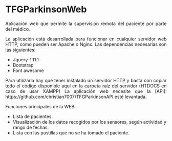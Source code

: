 # TFGParkinsonWeb

<p align="justify">Aplicación web que permite la supervisión remota del paciente por parte del médico.</p>

<p align="justify">La aplicación está desarrollada para funcionar en cualquier servidor web HTTP, como pueden ser Apache o Nginx. Las
dependencias necesarias son las siguientes:</p>

<ul>
  <li>Jquery-1.11.1</li>
  <li>Bootstrap</li>
  <li>Font awesome</li>
</ul>

<p align="justify">Para utilizarla hay que tener instalado un servidor HTTP y basta con copiar todo el código disponible aquí en la carpeta
raíz del servidor (HTDOCS en caso de usar XAMPP) La aplicación web necesite que la [API]: https://github.com/christian7007/TFGParkinsonAPI
esté levantada.</p>

<p>Funciones principales de la WEB:<p>

<ul>
  <li>Lista de pacientes.</li>
  <li>Visualización de los datos recogidos por los sensores, según actividad y rango de fechas.</li>
  <li>Lista con las pastillas que no se ha tomado el paciente.</li>
</ul>
